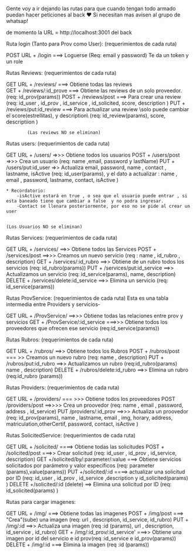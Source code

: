 Gente voy a ir dejando las rutas para que cuando tengan todo armado puedan hacer peticiones al back ♥ 
Si necesitan mas avisen al grupo de whatsap!

de momento la URL = http://localhost:3001 del back 

Ruta login (Tanto para Prov como User):               (requerimientos de cada ruta)

POST     URL + /login    ===> Loguerse (Req: email y password) Te da un token y un role

Rutas Reviews:                                             (requerimientos de cada ruta)

GET        URL + /reviews/      ===> Obtiene todas las reviews    
GET            + /reviews/:id_prove    ===> Obtiene las reviews de un solo proveedor.  (req: id_prov(params))
POST            + /reviews/post     ===> Para crear una review     (req: id_user , id_prov , id_service , id_solicited, score, description )
PUT            + /reviews/put:id_review     ===> Para actualizar una review \\solo puede cambiar el score(estrellitas), y description\\ (req: id_review(params), score, descriptiion )
            
            (Las reviews NO se eliminan)


Rutas users:                                             (requerimientos de cada ruta)

GET        URL + /users/        =>>> Obtiene todos los usuarios 
POST            + /users/post          =>>> Crea un usuario (req: name ,email, password y lastName)
PUT            + /users/put:id_user        =>> Actualiza email, password, name , contact , lastname, isActive (req: id_user(params), y el dato a actualizar : name , email , password, lastname, contact, isActive ) 

    * Recordatorio: 
        -isActive estará en true , o sea que el usuario puede entrar , si esta baneado tiene que cambiar a false  y no podra ingresar.
        -Contact se llenara posteriormente, por eso no se pide al crear un user 


    (Los Usuarios NO se eliminan)



Rutas Services:                                             (requerimientos de cada ruta)

GET        URL + /services/    ==>> Obtiene todos las Services 
POST            + /services/post    ==>>> Creamos un nuevo servicio (req : name , id_rubro , description)
GET             + /services/:id_rubro   ==>>  Obtiene de un rubro todos los servicios (req: id_rubro(params))
PUT             + /services/put:id_service   ==>>  Actualizamos un servicio (req: id_service(params), name, description)
DELETE          + /services/delete:id_service    ==>> Elimina un servicio (req: id_service(params))



Rutas ProvService:            (requerimientos de cada ruta)
Esta es una tabla intermedia entre Providers y servicios-

GET        URL + /ProvService/  ==>>> Obtiene todas las relaciones entre prov y servicios
GET            + /ProvService/:id_service ===>>> Obtiene todos los proveedores que ofrecen ese servicio (req:id_service(params))



Rutas Rubros:                                (requerimientos de cada ruta)

GET        URL + /rubros/   ==>> Obtiene todos los Rubros
POST            + /rubros/post   === >> Creamos un nuevo rubro  (req: name , description)
PUT            + /rubros/put:id_rubro  ==>> Actualizamos un rubro  (req:id_rubro(params) name , description)
DELETE            + /rubros/delete:id_rubro    ==>> Elimina un rubro (req:id_rubro (params))


Rutas Providers:                              (requerimientos de cada ruta)

GET       URL + /providers/ === >>> Obtiene todos los proveedores
POST            /providers/post ==>>>> Crea un proovedor (req: name , email , password, address , id_service)
PUT            /providers/:id_prov ==>>> Actualiza un proovedor (req: id_prov(params), name , lastname, email , img, horary, address, matriculation,otherCertif, password, contact, isActive )

Rutas SolicitedService:                             (requerimientos de cada ruta)

GET        URL + /solicited/ ====> Obtiene todas las solicitudes
POST            + /solicited/post ===>> Crear solicitud (req: id_user , id_prov , id_service, description)
GET            +/solicited/by/:parameter/:value   ===> Obtiene servicios solicitados por parámetro y valor específicos  (req: parameter (params),value(params))
PUT            +/solicited/:id ====> actualizar una solicitud por ID (req: id_user , id_prov , id_service ,description y id_solicited(params)  )
DELETE            +/solicited/:id (delete) ==> Elimina una solicitud por ID (req: id_solicited(params) )

Rutas para cargar imagenes: 

GET        URL + /img/  ===> Obtiene todas las imagenes
POST            + /img/post ===> "Crea"(sube) una imagen  (req: url , description, id_service, id_rubro)
PUT            + /img/:id  ==>> Actualiza una imagen (req :id (params), url , description, id_service , id_rubro)
GET            + /img/:id_prov/:id_service' ===>> Obtiene una imagen por id del servicio e id prov(req :id_service e id_prov(params))
DELETE            + /img/:id ===> Elimina la imagen (req :id (params))